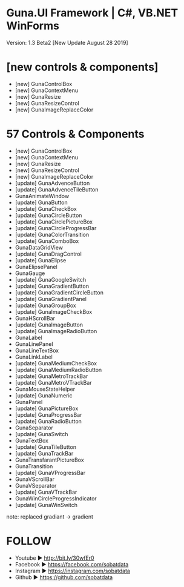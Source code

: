 # Guna.UI Framework | C#, VB.NET WinForms
Version: 1.3 Beta2 [New Update August 28 2019]

# [new controls & components] 
* [new] GunaControlBox
* [new] GunaContextMenu
* [new] GunaResize
* [new] GunaResizeControl
* [new] GunaImageReplaceColor

# 57 Controls & Components
* [new] GunaControlBox
* [new] GunaContextMenu
* [new] GunaResize
* [new] GunaResizeControl
* [new] GunaImageReplaceColor
* [update] GunaAdvenceButton
* [update] GunaAdvenceTileButton
* GunaAnimateWindow
* [update] GunaButton
* [update] GunaCheckBox
* [update] GunaCircleButton
* [update] GunaCirclePictureBox
* [update] GunaCircleProgressBar
* [update] GunaColorTransition
* [update] GunaComboBox
* GunaDataGridView
* [update] GunaDragControl
* [update] GunaElipse
* GunaElipsePanel
* GunaGauge
* [update] GunaGoogleSwitch
* [update] GunaGradientButton
* [update] GunaGradientCircleButton
* [update] GunaGradientPanel
* [update] GunaGroupBox
* [update] GunaImageCheckBox
* GunaHScrollBar
* [update] GunaImageButton
* [update] GunaImageRadioButton
* GunaLabel
* GunaLinePanel
* GunaLineTextBox
* GunaLinkLabel
* [update] GunaMediumCheckBox
* [update] GunaMediumRadioButton
* [update] GunaMetroTrackBar
* [update] GunaMetroVTrackBar
* GunaMouseStateHelper
* [update] GunaNumeric
* GunaPanel
* [update] GunaPictureBox
* [update] GunaProgressBar
* [update] GunaRadioButton
* GunaSeparator
* [update] GunaSwitch
* GunaTextBox
* [update] GunaTileButton
* [update] GunaTrackBar
* GunaTransfarantPictureBox
* GunaTransition
* [update] GunaVProgressBar
* GunaVScrollBar
* GunaVSeparator
* [update] GunaVTrackBar
* GunaWinCircleProgressIndicator
* [update] GunaWinSwitch

note: replaced gradiant -> gradient

# FOLLOW
* Youtube ► http://bit.ly/30wfEr0
* Facebook ► https://facebook.com/sobatdata
* Instagram ► https://instagram.com/sobatdata
* Github ► https://github.com/sobatdata

